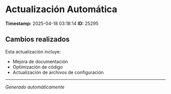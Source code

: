 # Actualización Automática

**Timestamp:** 2025-04-18 03:18:14
**ID:** 25295

## Cambios realizados

Esta actualización incluye:
- Mejora de documentación
- Optimización de código
- Actualización de archivos de configuración

---
*Generado automáticamente*
